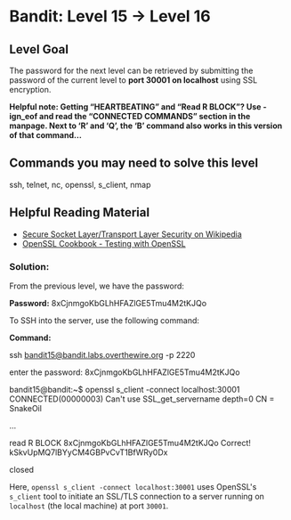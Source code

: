 # Bandit: Level 15 → Level 16

## Level Goal

The password for the next level can be retrieved by submitting the password of the current level to **port 30001 on localhost** using SSL encryption.

**Helpful note: Getting “HEARTBEATING” and “Read R BLOCK”? Use -ign_eof and read the “CONNECTED COMMANDS” section in the manpage. Next to ‘R’ and ‘Q’, the ‘B’ command also works in this version of that command…**

## Commands you may need to solve this level

ssh, telnet, nc, openssl, s_client, nmap

## Helpful Reading Material

- [Secure Socket Layer/Transport Layer Security on Wikipedia](https://en.wikipedia.org/wiki/Secure_Socket_Layer)
- [OpenSSL Cookbook - Testing with OpenSSL](https://www.feistyduck.com/library/openssl-cookbook/online/testing-with-openssl/index.html)

### Solution:

From the previous level, we have the password:

**Password:** 8xCjnmgoKbGLhHFAZlGE5Tmu4M2tKJQo

To SSH into the server, use the following command:

**Command:**

ssh [bandit15@bandit.labs.overthewire.org](mailto:bandit1@bandit.labs.overthewire.org) -p 2220

enter the password: 8xCjnmgoKbGLhHFAZlGE5Tmu4M2tKJQo

bandit15@bandit:~$ openssl s_client -connect localhost:30001
CONNECTED(00000003)
Can't use SSL_get_servername
depth=0 CN = SnakeOil

…

read R BLOCK
8xCjnmgoKbGLhHFAZlGE5Tmu4M2tKJQo
Correct!
kSkvUpMQ7lBYyCM4GBPvCvT1BfWRy0Dx

closed

Here, `openssl s_client -connect localhost:30001` uses OpenSSL's `s_client` tool to initiate an SSL/TLS connection to a server running on `localhost` (the local machine) at port `30001`.